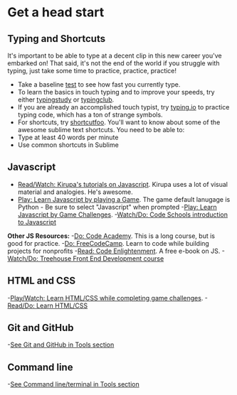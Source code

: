 # Get a head start

## Typing and Shortcuts
It's important to be able to type at a decent clip in this new career you've embarked on! That said, it's not the end of the world if you struggle with typing, just take some time to practice, practice, practice!

- Take a baseline [test](http://www.typingtest.com/index.html) to see how fast you currently type.
- To learn the basics in touch typing and to improve your speeds, try either [typingstudy](http://www.typingstudy.com/lesson/1/part/1) or [typingclub](http://www.typingclub.com/typing-qwerty-en.html).
- If you are already an accomplished touch typist, try [typing.io](https://typing.io/) to practice typing code, which has a ton of strange symbols.
- For shortcuts, try [shortcutfoo](http://www.shortcutfoo.com). You'll want to know about some of the awesome sublime text shortcuts.
You need to be able to:
 - Type at least 40 words per minute
 - Use common shortcuts in Sublime

## Javascript
- [Read/Watch: Kirupa's tutorials on Javascript](http://www.kirupa.com/javascript_basics/index.htm). Kirupa uses a lot of visual material and analogies. He's awesome.
- [Play: Learn Javascript by playing a Game](http://codecombat.com/play). The game default lanugage is Python - Be sure to select "Javascript" when prompted
-[Play: Learn Javascript by Game Challenges](https://www.codeavengers.com/).
-[Watch/Do: Code Schools introduction to Javascript](https://www.codeschool.com/courses/javascript-road-trip-part-1)

**Other JS Resources:**
-[Do: Code Academy](https://www.codecademy.com/learn/javascript). This is a long course, but is good for practice.
-[Do: FreeCodeCamp](http://www.freecodecamp.com/). Learn to code while building projects for nonprofits
-[Read: Code Enlightenment](http://www.javascriptenlightenment.com/JavaScript_Enlightenment.pdf). A free e-book on JS.
-[Watch/Do: Treehouse Front End Development course](https://teamtreehouse.com/tracks/front-end-web-development)

## HTML and CSS
-[Play/Watch: Learn HTML/CSS while completing game challenges](https://www.codeavengers.com/web).
-[Read/Do: Learn HTML/CSS](http://learn.shayhowe.com/html-css/)

## Git and GitHub
-[See Git and GitHub in Tools section](../4-tools/git-and-github#giving-git-a-test-drive)

## Command line
-[See Command line/terminal in Tools section](../4-tools/terminal#practicing-the-command-line)

